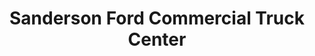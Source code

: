 ---
title: "Sanderson Ford Commercial Truck Center"
url: /glendale/sanderson-ford-commercial-truck-center/
shop: car
---